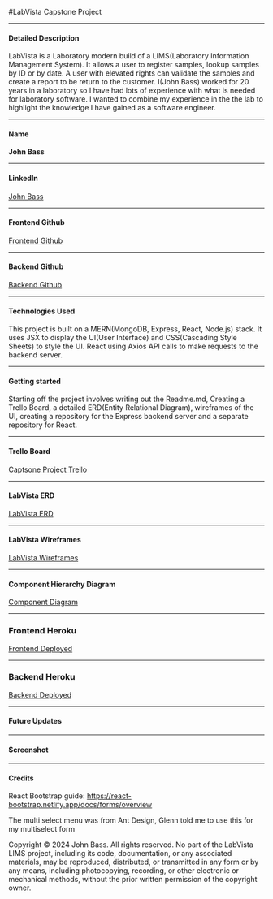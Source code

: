 #LabVista Capstone Project

---

#### Detailed Description

LabVista is a Laboratory modern build of a LIMS(Laboratory Information Management System).  It allows a user to register samples, lookup samples by ID or by date. A user with elevated rights can validate the samples and create a report to be return to the customer.  I(John Bass) worked for 20 years in a laboratory so I have had lots of experience with what is needed for laboratory software.  I wanted to combine my experience in the the lab to highlight the knowledge I have gained as a software engineer.

---

#### Name

**John Bass**

---

#### LinkedIn

[John Bass](https://www.linkedin.com/in/john-bass1/)

---

#### Frontend Github

[Frontend Github](https://github.com/johnbean36/LabVista-LIMS)

---

#### Backend Github

[Backend Github](https://github.com/johnbean36/LabVista-LIMS-back)

---

#### Technologies Used

This project is built on a MERN(MongoDB, Express, React, Node.js) stack.  It uses JSX to display the UI(User Interface) and CSS(Cascading Style Sheets) to style the UI.  React using Axios API calls to make requests to the backend server.

---

#### Getting started
Starting off the project involves writing out the Readme.md, Creating a Trello Board, a detailed ERD(Entity Relational Diagram), wireframes of the UI, creating a repository for the Express backend server and a separate repository for React.


---

#### Trello Board

[Captsone Project Trello](https://trello.com/invite/b/GjFV4kcX/ATTI60718759c33aafe6c3213deef92cda5e5D9A9C86/capstone-project-labvista-lims)

---

#### LabVista ERD

[LabVista ERD](https://lucid.app/lucidchart/e9c8d17d-bf62-41fc-81e4-b0a66e282df4/edit?viewport_loc=-2259%2C-999%2C3072%2C1623%2C0_0&invitationId=inv_40d1e62b-8e26-41d0-a5cb-a14c5fde375d)

---

#### LabVista Wireframes

[LabVista Wireframes](https://lucid.app/lucidchart/bb60f176-df33-40a6-aa9e-e72c6c8c924b/edit?viewport_loc=-316%2C-221%2C3072%2C1623%2CrnzAqflBSLUA&invitationId=inv_c0a68fff-02d4-4579-9535-900ab624942f)

---

#### Component Hierarchy Diagram

[Component Diagram](https://lucid.app/lucidchart/090e6109-bac5-46b5-9b96-a62b9fb1e37f/edit?viewport_loc=-11%2C-145%2C3072%2C1623%2C0_0&invitationId=inv_17c93f8b-9b47-4946-8622-44534442127f)

---

### Frontend Heroku

[Frontend Deployed](https://labvista-lims-cef01f29011b.herokuapp.com/)

---

### Backend Heroku

[Backend Deployed](https://labvista-lims-back-5117b5a6c829.herokuapp.com/)

---

#### Future Updates

---

#### Screenshot

---

#### Credits
React Bootstrap guide: https://react-bootstrap.netlify.app/docs/forms/overview
   
The multi select menu was from Ant Design, Glenn told me to use this for my multiselect form

Copyright © 2024 John Bass. All rights reserved. No part of the LabVista LIMS project, including its code, documentation, or any associated materials, may be reproduced, distributed, or transmitted in any form or by any means, including photocopying, recording, or other electronic or mechanical methods, without the prior written permission of the copyright owner.
